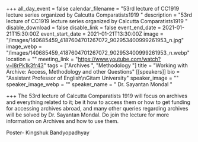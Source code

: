 +++
all_day_event = false
calendar_filename = "53rd lecture of CC1919 lecture series organized by Calcutta Comparatists1919 "
description = "53rd lecture of CC1919 lecture series organized by Calcutta Comparatists1919 "
disable_download = false
disable_link = false
event_end_date = 2021-01-21T15:30:00Z
event_start_date = 2021-01-21T13:30:00Z
image = "/images/140685459_4187604701267072_902953400999261953_n.jpg"
image_webp = "/images/140685459_4187604701267072_902953400999261953_n.webp"
location = ""
meeting_link = "https://www.youtube.com/watch?v=l8rPk1k3fr43"
tags = ["Archives ", "Methodology "]
title = "Working with Archive: Access, Methodology and other Questions"
[[speakers]]
bio = "Assistant Professor of English\nGitam University"
speaker_image = ""
speaker_image_webp = ""
speaker_name = " Dr. Sayantan Mondal "

+++
The 53rd lecture of Calcutta Comparatists 1919 will focus on archives and everything related to it; be it how to access them or how to get funding for accessing archives abroad, and many other queries regarding archives will be solved by Dr. Sayantan Mondal. Do join the lecture for more information on Archives and how to use them. 

Poster- Kingshuk Bandyopadhyay